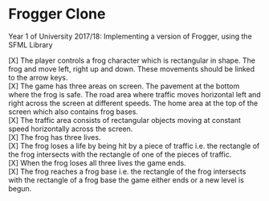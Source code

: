 # Frogger Clone
Year 1 of University 2017/18: Implementing a version of Frogger, using the SFML Library  
  
[X] The player controls a frog character which is rectangular in shape. The frog
and move left, right up and down. These movements should be linked to the
arrow keys.  
[X] The game has three areas on screen. The pavement at the bottom where the
frog is safe. The road area where traffic moves horizontal left and right across
the screen at different speeds. The home area at the top of the screen which
also contains frog bases.  
[X] The traffic area consists of rectangular objects moving at constant speed
horizontally across the screen.  
[X] The frog has three lives.  
[X] The frog loses a life by being hit by a piece of traffic i.e. the rectangle of the
frog intersects with the rectangle of one of the pieces of traffic.  
[X] When the frog loses all three lives the game ends.  
[X] The frog reaches a frog base i.e. the rectangle of the frog intersects with the
rectangle of a frog base the game either ends or a new level is begun.  
